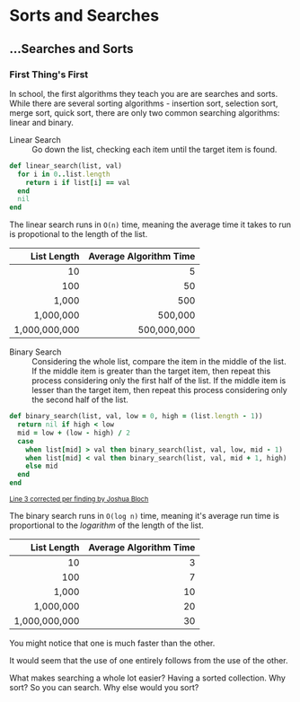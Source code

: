 # Sorts and Searches

## ...Searches and Sorts

### First Thing's First

In school, the first algorithms they teach you are are searches and sorts. While there are several sorting algorithms - insertion sort, selection sort, merge sort, quick sort, there are only two common searching algorithms: linear and binary.

<dl>
  <dt>Linear Search</dt>
  <dd>Go down the list, checking each item until the target item is found.</dd>
</dl>

```ruby
def linear_search(list, val)
  for i in 0..list.length
    return i if list[i] == val
  end
  nil
end
```

The linear search runs in `O(n)` time, meaning the average time it takes to run is propotional to the length of the list.

| List Length   | Average Algorithm Time |
|--------------:|-----------------------:|
|            10 |                      5 |
|           100 |                     50 |
|         1,000 |                    500 |
|     1,000,000 |                500,000 |
| 1,000,000,000 |            500,000,000 |

<dl>
  <dt>Binary Search</dt>
  <dd>Considering the whole list, compare the item in the middle of the list. If the middle item is greater than the target item, then repeat this process considering only the first half of the list. If the middle item is lesser than the target item, then repeat this process considering only the second half of the list.</dd>
</dl>

```ruby
def binary_search(list, val, low = 0, high = (list.length - 1))
  return nil if high < low
  mid = low + (low - high) / 2
  case
    when list[mid] > val then binary_search(list, val, low, mid - 1)
    when list[mid] < val then binary_search(list, val, mid + 1, high)
    else mid
  end
end
```

<small>[Line 3 corrected per finding by Joshua Bloch](http://googleresearch.blogspot.no/2006/06/extra-extra-read-all-about-it-nearly.html)</small>

The binary search runs in `O(log n)` time, meaning it's average run time is proportional to the _logarithm_ of the length of the list.

| List Length   | Average Algorithm Time |
|--------------:|-----------------------:|
|            10 |                      3 |
|           100 |                      7 |
|         1,000 |                     10 |
|     1,000,000 |                     20 |
| 1,000,000,000 |                     30 |

You might notice that one is much faster than the other.

It would seem that the use of one entirely follows from the use of the other.
 
What makes searching a whole lot easier? Having a sorted collection.
Why sort? So you can search.
Why else would you sort?

<disqus>
